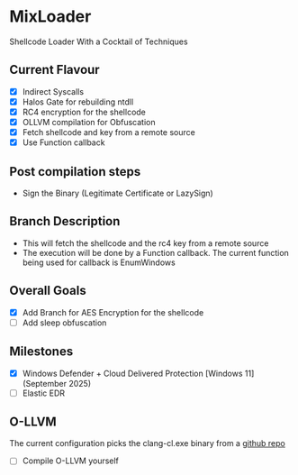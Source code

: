 # MixLoader
Shellcode Loader With a Cocktail of Techniques

## Current Flavour
- [x] Indirect Syscalls
- [x] Halos Gate for rebuilding ntdll
- [x] RC4 encryption for the shellcode
- [x] OLLVM compilation for Obfuscation
- [x] Fetch shellcode and key from a remote source
- [x] Use Function callback

## Post compilation steps
- Sign the Binary (Legitimate Certificate or LazySign)

## Branch Description
- This will fetch the shellcode and the rc4 key from a remote source
- The execution will be done by a Function callback. The current function being used for callback is EnumWindows

## Overall Goals
- [X] Add Branch for AES Encryption for the shellcode
- [ ] Add sleep obfuscation 

## Milestones
- [X] Windows Defender + Cloud Delivered Protection [Windows 11] (September 2025)
- [ ] Elastic EDR

## O-LLVM
The current configuration picks the clang-cl.exe binary from a [github repo](https://github.com/wwh1004/ollvm-16/)
- [ ] Compile O-LLVM yourself